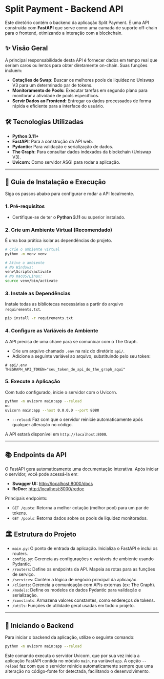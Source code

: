# Split Payment - Backend API

Este diretório contém o backend da aplicação Split Payment. É uma API construída com **FastAPI** que serve como uma camada de suporte off-chain para o frontend, otimizando a interação com a blockchain.

## ✨ Visão Geral

A principal responsabilidade desta API é fornecer dados em tempo real que seriam caros ou lentos para obter diretamente on-chain. Suas funções incluem:

-   **Cotações de Swap:** Buscar os melhores pools de liquidez no Uniswap V3 para um determinado par de tokens.
-   **Monitoramento de Pools:** Executar tarefas em segundo plano para monitorar a atividade de pools específicos.
-   **Servir Dados ao Frontend:** Entregar os dados processados de forma rápida e eficiente para a interface do usuário.

## 🛠️ Tecnologias Utilizadas

-   **Python 3.11+**
-   **FastAPI:** Para a construção da API web.
-   **Pydantic:** Para validação e serialização de dados.
-   **The Graph:** Para consultar dados indexados da blockchain (Uniswap V3).
-   **Uvicorn:** Como servidor ASGI para rodar a aplicação.

---

## 🚀 Guia de Instalação e Execução

Siga os passos abaixo para configurar e rodar a API localmente.

### 1. Pré-requisitos

-   Certifique-se de ter o **Python 3.11** ou superior instalado.

### 2. Crie um Ambiente Virtual (Recomendado)

É uma boa prática isolar as dependências do projeto.

```bash
# Crie o ambiente virtual
python -m venv venv

# Ative o ambiente
# No Windows:
venv\Scripts\activate
# No macOS/Linux:
source venv/bin/activate
```

### 3. Instale as Dependências

Instale todas as bibliotecas necessárias a partir do arquivo `requirements.txt`.

```bash
pip install -r requirements.txt
```

### 4. Configure as Variáveis de Ambiente

A API precisa de uma chave para se comunicar com o The Graph.

-   Crie um arquivo chamado `.env` na raiz do diretório `api/`.
-   Adicione a seguinte variável ao arquivo, substituindo pelo seu token:

```env
# api/.env
THEGRAPH_API_TOKEN="seu_token_de_api_do_the_graph_aqui"
```

### 5. Execute a Aplicação

Com tudo configurado, inicie o servidor com o Uvicorn.

```bash
python -m uvicorn main:app --reload
ou
uvicorn main:app --host 0.0.0.0 --port 8080
```

-   `--reload`: Faz com que o servidor reinicie automaticamente após qualquer alteração no código.

A API estará disponível em `http://localhost:8000`.

---

## 📚 Endpoints da API

O FastAPI gera automaticamente uma documentação interativa. Após iniciar o servidor, você pode acessá-la em:

-   **Swagger UI:** [http://localhost:8000/docs](http://localhost:8000/docs)
-   **ReDoc:** [http://localhost:8000/redoc](http://localhost:8000/redoc)

Principais endpoints:

-   `GET /quote`: Retorna a melhor cotação (melhor pool) para um par de tokens.
-   `GET /pools`: Retorna dados sobre os pools de liquidez monitorados.

## 🏛️ Estrutura do Projeto

-   `main.py`: O ponto de entrada da aplicação. Inicializa o FastAPI e inclui os routers.
-   `config.py`: Gerencia as configurações e variáveis de ambiente usando Pydantic.
-   `/routers`: Define os endpoints da API. Mapeia as rotas para as funções de serviço.
-   `/services`: Contém a lógica de negócio principal da aplicação.
-   `/clients`: Gerencia a comunicação com APIs externas (ex: The Graph).
-   `/models`: Define os modelos de dados Pydantic para validação e serialização.
-   `/constants`: Armazena valores constantes, como endereços de tokens.
-   `/utils`: Funções de utilidade geral usadas em todo o projeto.

---

## 🏁 Iniciando o Backend

Para iniciar o backend da aplicação, utilize o seguinte comando:

```bash
python -m uvicorn main:app --reload
```

Este comando executa o servidor Uvicorn, que por sua vez inicia a aplicação FastAPI contida no módulo `main`, na variável `app`. A opção `--reload` faz com que o servidor reinicie automaticamente sempre que uma alteração no código-fonte for detectada, facilitando o desenvolvimento.
